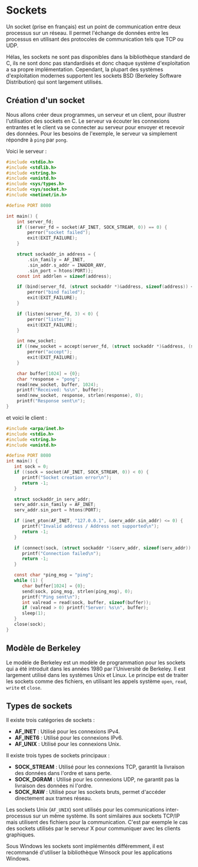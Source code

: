 # Sockets

Un socket (prise en français) est un point de communication entre deux processus sur un réseau. Il permet l'échange de données entre les processus en utilisant des protocoles de communication tels que TCP ou UDP.

Hélas, les sockets ne sont pas disponibles dans la bibliothèque standard de C, ils ne sont donc pas standardisés et donc chaque système d'exploitation a sa propre implémentation. Cependant, la plupart des systèmes d'exploitation modernes supportent les sockets BSD (Berkeley Software Distribution) qui sont largement utilisés.

## Création d'un socket

Nous allons créer deux programmes, un serveur et un client, pour illustrer l'utilisation des sockets en C. Le serveur va écouter les connexions entrantes et le client va se connecter au serveur pour envoyer et recevoir des données. Pour les besoins de l'exemple, le serveur va simplement répondre à `ping` par `pong`.

Voici le serveur :

```c
#include <stdio.h>
#include <stdlib.h>
#include <string.h>
#include <unistd.h>
#include <sys/types.h>
#include <sys/socket.h>
#include <netinet/in.h>

#define PORT 8080

int main() {
    int server_fd;
    if ((server_fd = socket(AF_INET, SOCK_STREAM, 0)) == 0) {
        perror("socket failed");
        exit(EXIT_FAILURE);
    }

    struct sockaddr_in address = {
        .sin_family = AF_INET,
        .sin_addr.s_addr = INADDR_ANY,
        .sin_port = htons(PORT)};
    const int addrlen = sizeof(address);

    if (bind(server_fd, (struct sockaddr *)&address, sizeof(address)) < 0) {
        perror("bind failed");
        exit(EXIT_FAILURE);
    }

    if (listen(server_fd, 3) < 0) {
        perror("listen");
        exit(EXIT_FAILURE);
    }

    int new_socket;
    if ((new_socket = accept(server_fd, (struct sockaddr *)&address, (socklen_t*)&addrlen)) < 0) {
        perror("accept");
        exit(EXIT_FAILURE);
    }

    char buffer[1024] = {0};
    char *response = "pong";
    read(new_socket, buffer, 1024);
    printf("Received: %s\n", buffer);
    send(new_socket, response, strlen(response), 0);
    printf("Response sent\n");
}
```

et voici le client :

```c
#include <arpa/inet.h>
#include <stdio.h>
#include <string.h>
#include <unistd.h>

#define PORT 8080
int main() {
   int sock = 0;
   if ((sock = socket(AF_INET, SOCK_STREAM, 0)) < 0) {
      printf("Socket creation error\n");
      return -1;
   }

   struct sockaddr_in serv_addr;
   serv_addr.sin_family = AF_INET;
   serv_addr.sin_port = htons(PORT);

   if (inet_pton(AF_INET, "127.0.0.1", &serv_addr.sin_addr) <= 0) {
      printf("Invalid address / Address not supported\n");
      return -1;
   }

   if (connect(sock, (struct sockaddr *)&serv_addr, sizeof(serv_addr)) < 0) {
      printf("Connection failed\n");
      return -1;
   }

   const char *ping_msg = "ping";
   while (1) {
      char buffer[1024] = {0};
      send(sock, ping_msg, strlen(ping_msg), 0);
      printf("Ping sent\n");
      int valread = read(sock, buffer, sizeof(buffer));
      if (valread > 0) printf("Server: %s\n", buffer);
      sleep(1);
   }
   close(sock);
}
```

## Modèle de Berkeley

Le modèle de Berkeley est un modèle de programmation pour les sockets qui a été introduit dans les années 1980 par l'Université de Berkeley. Il est largement utilisé dans les systèmes Unix et Linux. Le principe est de traiter les sockets comme des fichiers, en utilisant les appels système `open`, `read`, `write` et `close`.

## Types de sockets

Il existe trois catégories de sockets :

- **AF_INET** : Utilisé pour les connexions IPv4.
- **AF_INET6** : Utilisé pour les connexions IPv6.
- **AF_UNIX** : Utilisé pour les connexions Unix.

Il existe trois types de sockets principaux :

- **SOCK_STREAM** : Utilisé pour les connexions TCP, garantit la livraison des données dans l'ordre et sans perte.
- **SOCK_DGRAM** : Utilisé pour les connexions UDP, ne garantit pas la livraison des données ni l'ordre.
- **SOCK_RAW** : Utilisé pour les sockets bruts, permet d'accéder directement aux trames réseau.


Les sockets Unix (`AF_UNIX`) sont utilisés pour les communications inter-processus sur un même système. Ils sont similaires aux sockets TCP/IP mais utilisent des fichiers pour la communication. C'est par exemple le cas des sockets utilisés par le serveur X pour communiquer avec les clients graphiques.

Sous Windows les sockets sont implémentés différemment, il est recommandé d'utiliser la bibliothèque Winsock pour les applications Windows.